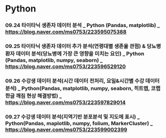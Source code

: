 # Python

### 09.24 타이타닉 생존자 데이터 분석 _ Python (Pandas, matplotlib) _ https://blog.naver.com/ms0753/223595075388
### 09.25 타이타닉 생존자 데이터 추가 분석(연령대별 생존율 관점) & 당뇨병 환자 데이터 분석(당뇨병에 가장 큰 영향을 미치는 요인) _ Python (Pandas, matplotlib, numpy, seaborn) _  https://blog.naver.com/ms0753/223596529120
### 09.26 수강생 데이터 분석(시간 데이터 전처리, 요일&시간별 수강 데이터 분석) _ Python(Pandas, matplotlib, numpy, seaborn, 히트맵, 코랩 한글 깨짐 현상 해결방법) _ https://blog.naver.com/ms0753/223597829014
### 09.27 수강생 데이터 분석(지역기반 분포분석 및 지도에 표시) _ Python(Pandas, maplotlib, numpy, folium, MarkerCluster) _ https://blog.naver.com/ms0753/223599002399
